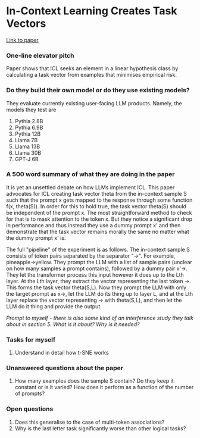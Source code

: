 # In-Context Learning Creates Task Vectors
[Link to paper](https://arxiv.org/abs/2310.15916)

### One-line elevator pitch

Paper shows that ICL seeks an element in a linear hypothesis class by calculating a task vector from examples that minimises empirical risk. 

### Do they build their own model or do they use existing models?

They evaluate currently existing user-facing LLM products. Namely, the models they test are
1. Pythia 2.8B
2. Pythia 6.9B
3. Pythia 12B
4. Llama 7B
5. Llama 13B
6. Llama 30B
7. GPT-J 6B

### A 500 word summary of what they are doing in the paper
It is yet an unsettled debate on how LLMs implement ICL. This paper advocates for ICL creating task vector theta from the in-context sample S such that the prompt x gets mapped to the response through some function f(x, theta(S)). 
In order for this to hold true, the task vector theta(S) should be independent of the prompt x. The most straightforward method to check for that is to mask attention to the token x. But they notice a significant drop in performance and thus instead they use a dummy prompt x' and then demonstrate that the task vector remains morally the same no matter what the dummy prompt x' is. 

The full "pipeline" of the experiment is as follows. The in-context sample S consists of token pairs separated by the separator "→". For example, pineapple→yellow. They prompt the LLM with a list of sample pairs (unclear on how many samples a prompt contains), followed by a dummy pair x'→. They let the transformer process this input however it does up to the Lth layer. At the Lth layer, they extract the vector representing the last token →. This forms the task vector theta(S,L). Now they prompt the LLM with only the target prompt as x→, let the LLM do its thing up to layer L, and at the Lth layer replace the vector representing → with theta(S,L), and then let the LLM do it thing and provide the output. 

_Prompt to myself - there is also some kind of an interference study they talk about in section 5. What is it about? Why is it needed?_

### Tasks for myself
1. Understand in detail how t-SNE works

### Unanswered questions about the paper
1. How many examples does the sample S contain? Do they keep it constant or is it varied? How does it perform as a function of the number of prompts?

### Open questions
1. Does this generalise to the case of multi-token associations?
2. Why is the last letter task significantly worse than other logical tasks?
